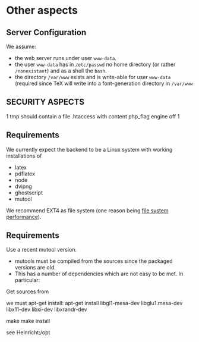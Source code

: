 


# Other aspects


## Server Configuration

We assume:
* the web server runs under user `www-data`.
* the user `www-data` has in `/etc/passwd` no home directory (or rather `/nonexistant`) and as a shell the `bash`.
* the directory `/var/www` exists and is write-able for user `www-data` (required since TeX will write into a font-generation directory in `/var/www` 


## SECURITY ASPECTS

1 tmp should contain a file .htaccess with content php_flag engine off
1 




## Requirements

We currently expect the backend to be a Linux system with working installations of
* latex  
* pdflatex 
* node
* dvipng
* ghostscript
* mutool

We recommend EXT4 as file system (one reason being [file system performance](https://serverfault.com/questions/98235/how-many-files-in-a-directory-is-too-many-downloading-data-from-net)).





## Requirements 

Use a recent mutool version.

* mutools must be compiled from the sources since the packaged versions are old.
* This has a number of dependencies which are not easy to be met. In particular:

Get sources from

we must apt-get install:
  apt-get install libgl1-mesa-dev  libglu1.mesa-dev  libx11-dev  libxi-dev libxrandr-dev 
  
  
  make
  make install 
  
  see Heinricht:/opt  


